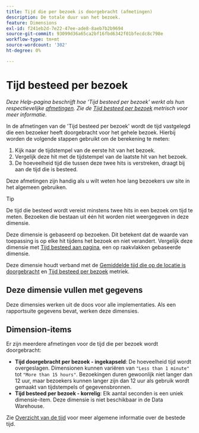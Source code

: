 ```yaml
---
title: Tijd die per bezoek is doorgebracht (afmetingen)
description: De totale duur van het bezoek.
feature: Dimensions
exl-id: f241eb2d-7e22-47ee-ade8-8aeb7b2b9694
source-git-commit: 93099d36a65ca2bf16fbd6342f01bfecdc8c798e
workflow-type: tm+mt
source-wordcount: '302'
ht-degree: 0%

---
```


# Tijd besteed per bezoek

*Deze Help-pagina beschrijft hoe &#39;Tijd besteed per bezoek&#39; werkt als hun respectievelijke [afmetingen](overview.md). Zie de [Tijd besteed per bezoek](../metrics/time-spent-per-visit.md) metrisch voor meer informatie.*

In de afmetingen van de &#39;Tijd besteed per bezoek&#39; wordt de tijd vastgelegd die een bezoeker heeft doorgebracht voor het gehele bezoek. Hierbij worden de volgende stappen gebruikt om de berekening te meten:

1. Kijk naar de tijdstempel van de eerste hit van het bezoek.
2. Vergelijk deze hit met de tijdstempel van de laatste hit van het bezoek.
3. De hoeveelheid tijd die tussen deze twee hits is verstreken, draagt bij aan de tijd die is besteed.

Deze afmetingen zijn handig als u wilt weten hoe lang bezoekers uw site in het algemeen gebruiken.

>[!TIP]
>
>De tijd die besteed wordt vereist minstens twee hits in een bezoek om tijd te meten. Bezoeken die bestaan uit één hit worden niet weergegeven in deze dimensie.

Deze dimensie is gebaseerd op bezoeken. Dit betekent dat de waarde van toepassing is op elke hit tijdens het bezoek en niet verandert. Vergelijk deze dimensie met [Tijd besteed aan pagina](time-spent-on-page.md), een op raakvlakken gebaseerde dimensie.

Deze dimensie houdt verband met de [Gemiddelde tijd die op de locatie is doorgebracht](../metrics/average-time-on-site.md) en [Tijd besteed per bezoek](../metrics/time-spent-per-visit.md) metriek.

## Deze dimensie vullen met gegevens

Deze dimensies werken uit de doos voor alle implementaties. Als een rapportsuite gegevens bevat, werken deze dimensies.

## Dimension-items

Er zijn meerdere afmetingen voor de tijd die per bezoek wordt doorgebracht:

* **Tijd doorgebracht per bezoek - ingekapseld**: De hoeveelheid tijd wordt overgeslagen. Dimensionen kunnen variëren van `"Less than 1 minute"` tot `"More than 15 hours"`. Bezoekingen duren gewoonlijk niet langer dan 12 uur, maar bezoekers kunnen langer zijn dan 12 uur als gebruik wordt gemaakt van tijdstempels of gegevensbronnen.
* **Tijd besteed per bezoek - korrelig**: Elk aantal seconden is een uniek dimensie-item. Deze dimensie is niet beschikbaar in de Data Warehouse.

Zie [Overzicht van de tijd](../metrics/time-spent.md) voor meer algemene informatie over de bestede tijd.
